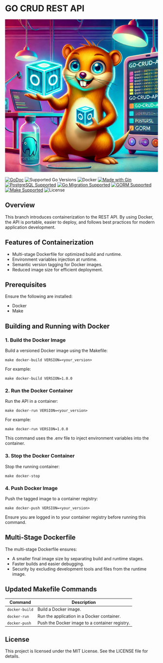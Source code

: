 # GO CRUD REST API

![Go CRUD REST API Logo](.assets/GoRest.jpeg)

[![GoDoc](https://pkg.go.dev/badge/github.com/HrithikSawant/go-crud-api)](https://pkg.go.dev/github.com/HrithikSawant/go-crud-api)
![Supported Go Versions](https://img.shields.io/badge/Go-1.20%2C%201.21%2C%201.22-lightgrey.svg)
![Docker](https://img.shields.io/badge/Docker-%230db7ed?style=flat&logo=docker&logoColor=white)
[![Made with Gin](https://img.shields.io/badge/made_with-Gin-00b59c.svg)](https://gin-gonic.com/)
[![PostgreSQL Supported](https://img.shields.io/badge/PostgreSQL-Supported-4169e1.svg)](https://www.postgresql.org/)
[![Go Migration Supported](https://img.shields.io/badge/Go_Migrations-Supported-63d368.svg)](https://github.com/golang-migrate/migrate)
[![GORM Supported](https://img.shields.io/badge/GORM-Supported-9c1e5e.svg)](https://gorm.io/)
[![Make Supported](https://img.shields.io/badge/Make-Supported-2d3138.svg)](https://www.gnu.org/software/make/)
![License](https://img.shields.io/badge/license-MIT-green.svg)

## Overview

This branch introduces containerization to the REST API. By using Docker, the API is portable, easier to deploy, and follows best practices for modern application development.

## Features of Containerization

- Multi-stage Dockerfile for optimized build and runtime.
- Environment variables injection at runtime.
- Semantic version tagging for Docker images.
- Reduced image size for efficient deployment.

## Prerequisites

Ensure the following are installed:
- Docker
- Make

## Building and Running with Docker

### 1. Build the Docker Image

Build a versioned Docker image using the Makefile:

```
make docker-build VERSION=<your_version>
```

For example:

```
make docker-build VERSION=1.0.0
```

### 2. Run the Docker Container

Run the API in a container:

```
make docker-run VERSION=<your_version>
```

For example:

```
make docker-run VERSION=1.0.0
```

This command uses the .env file to inject environment variables into the container.

### 3. Stop the Docker Container

Stop the running container:

```
make docker-stop
```

### 4. Push Docker Image

Push the tagged image to a container registry:

```
make docker-push VERSION=<your_version>
```

Ensure you are logged in to your container registry before running this command.

## Multi-Stage Dockerfile

The multi-stage Dockerfile ensures:
- A smaller final image size by separating build and runtime stages.
- Faster builds and easier debugging.
- Security by excluding development tools and files from the runtime image.

## Updated Makefile Commands

| Command        | Description                                               |
|----------------|-----------------------------------------------------------|
| `docker-build` | Build a Docker image.                                     |
| `docker-run`   | Run the application in a Docker container.
| `docker-push`  | Push the Docker image to a container registry.            |

## License

This project is licensed under the MIT License. See the LICENSE file for details.
